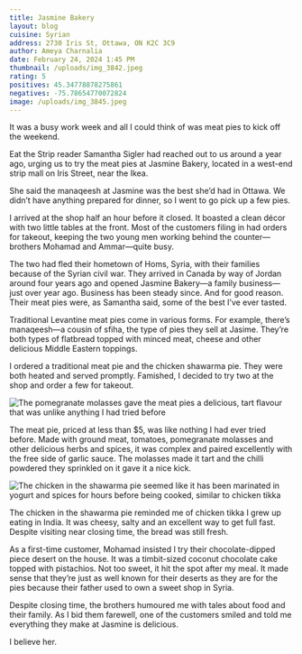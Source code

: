 ```yaml
---
title: Jasmine Bakery
layout: blog
cuisine: Syrian
address: 2730 Iris St, Ottawa, ON K2C 3C9
author: Ameya Charnalia
date: February 24, 2024 1:45 PM
thumbnail: /uploads/img_3842.jpeg
rating: 5
positives: 45.34778878275861
negatives: -75.78654770072824
image: /uploads/img_3845.jpeg
---
```

It was a busy work week and all I could think of was meat pies to kick off the weekend. 

Eat the Strip reader Samantha Sigler had reached out to us around a year ago, urging us to try the meat pies at Jasmine Bakery, located in a west-end strip mall on Iris Street, near the Ikea.

She said the manaqeesh at Jasmine was the best she’d had in Ottawa. We didn’t have anything prepared for dinner, so I went to go pick up a few pies.

I arrived at the shop half an hour before it closed. It boasted a clean décor with two little tables at the front. Most of the customers filing in had orders for takeout, keeping the two young men working behind the counter—brothers Mohamad and Ammar—quite busy.

The two had fled their hometown of Homs, Syria, with their families because of the Syrian civil war. They arrived in Canada by way of Jordan around four years ago and opened Jasmine Bakery—a family business—just over year ago. Business has been steady since. And for good reason. Their meat pies were, as Samantha said, some of the best I’ve ever tasted.

Traditional Levantine meat pies come in various forms. For example, there’s manaqeesh—a cousin of sfiha, the type of pies they sell at Jasime. They’re both types of flatbread topped with minced meat, cheese and other delicious Middle Eastern toppings.

I ordered a traditional meat pie and the chicken shawarma pie. They were both heated and served promptly. Famished, I decided to try two at the shop and order a few for takeout.

![The pomegranate molasses gave the meat pies a delicious, tart flavour that was unlike anything I had tried before](/uploads/img_3842.jpeg "Jasime Bakery meat pie")

The meat pie, priced at less than $5, was like nothing I had ever tried before. Made with ground meat, tomatoes, pomegranate molasses and other delicious herbs and spices, it was complex and paired excellently with the free side of garlic sauce. The molasses made it tart and the chilli powdered they sprinkled on it gave it a nice kick.

![The chicken in the shawarma pie seemed like it has been marinated in yogurt and spices for hours before being cooked, similar to chicken tikka](/uploads/img_3839.jpeg "Jasmine Bakery chicken shawarma pie")

The chicken in the shawarma pie reminded me of chicken tikka I grew up eating in India. It was cheesy, salty and an excellent way to get full fast. Despite visiting near closing time, the bread was still fresh.

As a first-time customer, Mohamad insisted I try their chocolate-dipped piece desert on the house. It was a timbit-sized coconut chocolate cake topped with pistachios. Not too sweet, it hit the spot after my meal. It made sense that they’re just as well known for their deserts as they are for the pies because their father used to own a sweet shop in Syria.

Despite closing time, the brothers humoured me with tales about food and their family. As I bid them farewell, one of the customers smiled and told me everything they make at Jasmine is delicious. 

I believe her.